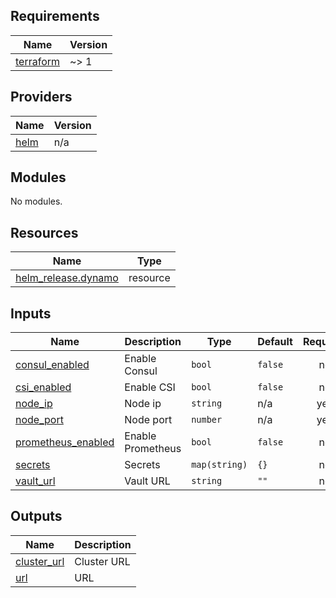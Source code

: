 <!-- BEGIN_TF_DOCS -->
## Requirements

| Name | Version |
|------|---------|
| <a name="requirement_terraform"></a> [terraform](#requirement\_terraform) | ~> 1 |

## Providers

| Name | Version |
|------|---------|
| <a name="provider_helm"></a> [helm](#provider\_helm) | n/a |

## Modules

No modules.

## Resources

| Name | Type |
|------|------|
| [helm_release.dynamo](https://registry.terraform.io/providers/hashicorp/helm/latest/docs/resources/release) | resource |

## Inputs

| Name | Description | Type | Default | Required |
|------|-------------|------|---------|:--------:|
| <a name="input_consul_enabled"></a> [consul\_enabled](#input\_consul\_enabled) | Enable Consul | `bool` | `false` | no |
| <a name="input_csi_enabled"></a> [csi\_enabled](#input\_csi\_enabled) | Enable CSI | `bool` | `false` | no |
| <a name="input_node_ip"></a> [node\_ip](#input\_node\_ip) | Node ip | `string` | n/a | yes |
| <a name="input_node_port"></a> [node\_port](#input\_node\_port) | Node port | `number` | n/a | yes |
| <a name="input_prometheus_enabled"></a> [prometheus\_enabled](#input\_prometheus\_enabled) | Enable Prometheus | `bool` | `false` | no |
| <a name="input_secrets"></a> [secrets](#input\_secrets) | Secrets | `map(string)` | `{}` | no |
| <a name="input_vault_url"></a> [vault\_url](#input\_vault\_url) | Vault URL | `string` | `""` | no |

## Outputs

| Name | Description |
|------|-------------|
| <a name="output_cluster_url"></a> [cluster\_url](#output\_cluster\_url) | Cluster URL |
| <a name="output_url"></a> [url](#output\_url) | URL |
<!-- END_TF_DOCS -->
